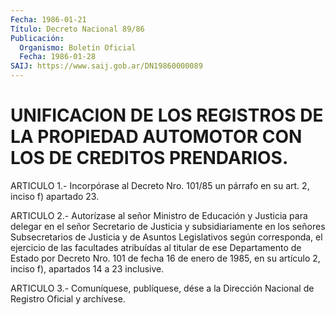 ```yaml
---
Fecha: 1986-01-21
Título: Decreto Nacional 89/86
Publicación:
  Organismo: Boletín Oficial
  Fecha: 1986-01-28
SAIJ: https://www.saij.gob.ar/DN19860000089
---
```

# UNIFICACION DE LOS REGISTROS DE LA PROPIEDAD AUTOMOTOR CON LOS DE CREDITOS PRENDARIOS.

<a id="1"></a>
ARTICULO  1.-  Incorpórase  al Decreto Nro. 101/85 un párrafo en su art. 2, inciso f) apartado 23.

<a id="2"></a>
ARTICULO  2.-  Autorízase al señor Ministro de Educación y Justicia para delegar en  el señor Secretario de Justicia y subsidiariamente en los señores Subsecretarios de Justicia y de Asuntos Legislativos según  corresponda,  el  ejercicio  de  las facultades atribuídas  al  titular  de ese Departamento de Estado por  Decreto Nro. 101 de fecha 16 de enero  de  1985,  en  su artículo 2, inciso f), apartados 14 a 23 inclusive.

<a id="3"></a>
ARTICULO  3.- Comuníquese, publíquese, dése a la Dirección Nacional de Registro Oficial y archívese.